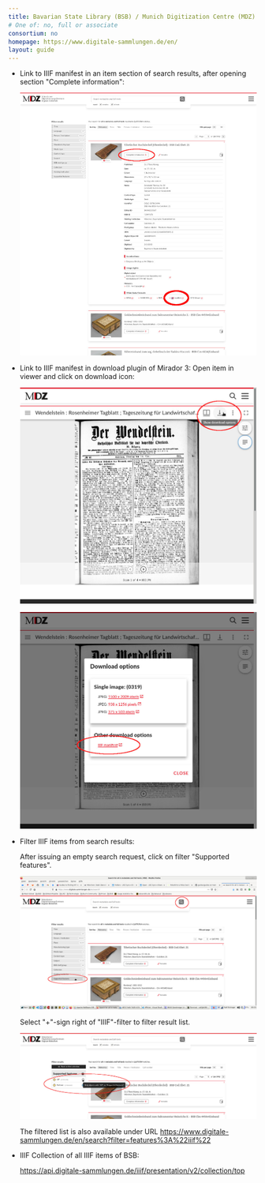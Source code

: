 ```yaml
---
title: Bavarian State Library (BSB) / Munich Digitization Centre (MDZ)
# One of: no, full or associate
consortium: no 
homepage: https://www.digitale-sammlungen.de/en/
layout: guide
---
```


* Link to IIIF manifest in an item section of search results, after opening section "Complete information":

  ![Screenshot of the MDZ site showing how to download a manifest from an item.](mdz-1.jpg)

* Link to IIIF manifest in download plugin of Mirador 3: Open item in viewer and click on download icon:

  ![Screenshot of the MDZ site showing how to download a manifest in viewer.](mdz-2.jpg)

  ![Screenshot of the MDZ site showing how to download a manifest in viewer.](mdz-3.jpg)

* Filter IIIF items from search results:

  After issuing an empty search request, click on filter "Supported features".

  ![Screenshot of the MDZ site showing how to filter IIIF items from search results.](mdz-4.jpg)

  Select "+"-sign right of "IIIF"-filter to filter result list.

  ![Screenshot of the MDZ site showing how to filter IIIF items from search results.](mdz-5.jpg)

  The filtered list is also available under URL <https://www.digitale-sammlungen.de/en/search?filter=features%3A%22iiif%22>

* IIIF Collection of all IIIF items of BSB:

  <https://api.digitale-sammlungen.de/iiif/presentation/v2/collection/top>
